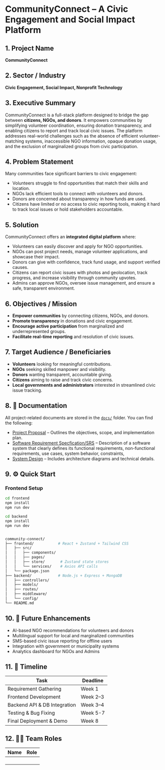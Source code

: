 # CommunityConnect – A Civic Engagement and Social Impact Platform

## 1. Project Name  
**CommunityConnect**  



## 2. Sector / Industry  
**Civic Engagement, Social Impact, Nonprofit Technology**  

## 3. Executive Summary  
CommunityConnect is a full-stack platform designed to bridge the gap between **citizens, NGOs, and donors**. It empowers communities by simplifying volunteer coordination, ensuring donation transparency, and enabling citizens to report and track local civic issues. The platform addresses real-world challenges such as the absence of efficient volunteer-matching systems, inaccessible NGO information, opaque donation usage, and the exclusion of marginalized groups from civic participation.  

## 4. Problem Statement  
Many communities face significant barriers to civic engagement:  
- Volunteers struggle to find opportunities that match their skills and location.  
- NGOs lack efficient tools to connect with volunteers and donors.  
- Donors are concerned about transparency in how funds are used.  
- Citizens have limited or no access to civic reporting tools, making it hard to track local issues or hold stakeholders accountable.  

## 5. Solution  
CommunityConnect offers an **integrated digital platform** where:  
- Volunteers can easily discover and apply for NGO opportunities.  
- NGOs can post project needs, manage volunteer applications, and showcase their impact.  
- Donors can give with confidence, track fund usage, and support verified causes.  
- Citizens can report civic issues with photos and geolocation, track progress, and increase visibility through community upvotes.  
- Admins can approve NGOs, oversee issue management, and ensure a safe, transparent environment.  

## 6. Objectives / Mission  
- **Empower communities** by connecting citizens, NGOs, and donors.  
- **Promote transparency** in donations and civic engagement.  
- **Encourage active participation** from marginalized and underrepresented groups.  
- **Facilitate real-time reporting** and resolution of civic issues.  

## 7. Target Audience / Beneficiaries  
- **Volunteers** looking for meaningful contributions.  
- **NGOs** seeking skilled manpower and visibility.  
- **Donors** wanting transparent, accountable giving.  
- **Citizens** aiming to raise and track civic concerns.  
- **Local governments and administrators** interested in streamlined civic issue tracking.  

## 8. 📂 Documentation
All project-related documents are stored in the [`docs/`](docs/) folder. You can find the following:

- [Project Proposal](docs/project-proposal.md) – Outlines the objectives, scope, and implementation plan.
- [Software Requirement Specfication/SRS](docs/SRS.md) – Description of a software system that clearly defines its functional requirements, non-functional requirements, use cases, system behavior, constraints,
- [System Design](docs/system-architect.md) – Includes architecture diagrams and technical details.

## 9. ⚙️ Quick Start

### Frontend Setup
```bash
cd frontend
npm install
npm run dev

cd backend
npm install
npm run dev


community-connect/
├── frontend/           # React + Zustand + Tailwind CSS
│   ├── src/
│   │   ├── components/
│   │   ├── pages/
│   │   ├── store/       # Zustand state stores
│   │   └── services/    # Axios API calls
│   └── package.json
├── backend/            # Node.js + Express + MongoDB
│   ├── controllers/
│   ├── models/
│   ├── routes/
│   ├── middleware/
│   └── config/
└── README.md

```

## 10. 📝 Future Enhancements

- AI-based NGO recommendations for volunteers and donors
- Multilingual support for local and marginalized communities
- SMS-based civic issue reporting for offline users
- Integration with government or municipality systems
- Analytics dashboard for NGOs and Admins

## 11. 📅 Timeline

| Task                        | Deadline        |
|----------------------------|---------------   |
| Requirement Gathering       | Week 1          |
| Frontend Development        | Week 2–3        |
| Backend API & DB Integration| Week 3–4        |
| Testing & Bug Fixing        | Week 5-7        |
| Final Deployment & Demo     | Week 8          |

## 12. 👨‍💻 Team Roles

| Name             | Role                     |
|------------------|--------------------------|
|    |   |
|    | 
|    |   |
|    | 


